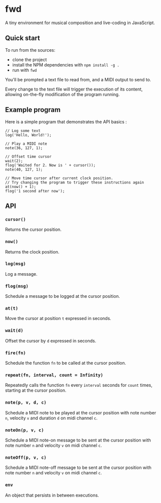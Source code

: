 # fwd

A tiny environment for musical composition and live-coding in JavaScript.

## Quick start

To run from the sources:

- clone the project
- install the NPM dependencies with `npm install -g .`
- run with `fwd`

You'll be prompted a text file to read from, and a MIDI output to send to.

Every change to the text file will trigger the execution of its content,
allowing on-the-fly modification of the program running.

## Example program

Here is a simple program that demonstrates the API basics :

```
// Log some text
log('Hello, World!');

// Play a MIDI note
note(36, 127, 1);

// Offset time cursor
wait(2);
flog('Waited for 2. Now is ' + cursor());
note(40, 127, 1);

// Move time cursor after current clock position.
// Try changing the program to trigger these instructions again
at(now() + 1);
flog('1 second after now');
```

## API

### `cursor()`

Returns the cursor position.

### `now()`

Returns the clock position.

### `log(msg)`

Log a message.

### `flog(msg)`

Schedule a message to be logged at the cursor position.

### `at(t)`

Move the cursor at position `t` expressed in seconds.

### `wait(d)`

Offset the cursor by `d` expressed in seconds.

### `fire(fn)`

Schedule the function `fn` to be called at the cursor position.

### `repeat(fn, interval, count = Infinity)`

Repeatedly calls the function `fn` every `interval` seconds for `count` times, starting at the cursor position.

### `note(p, v, d, c)`

Schedule a MIDI note to be played at the cursor position
with note number `n`, velocity `v` and duration `d` on midi channel `c`.

### `noteOn(p, v, c)`

Schedule a MIDI note-on message to be sent at the cursor position
with note number `n` and velocity `v` on midi channel `c`.

### `noteOff(p, v, c)`

Schedule a MIDI note-off message to be sent at the cursor position
with note number `n` and velocity `v` on midi channel `c`.

### `env`

An object that persists in between executions.

